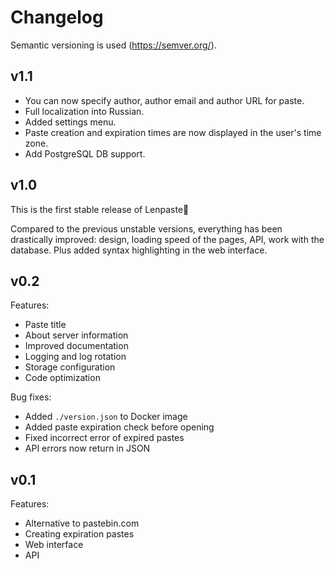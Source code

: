 # Changelog

Semantic versioning is used (<https://semver.org/>).

## v1.1

- You can now specify author, author email and author URL for paste.
- Full localization into Russian.
- Added settings menu.
- Paste creation and expiration times are now displayed in the user's time zone.
- Add PostgreSQL DB support.

## v1.0

This is the first stable release of Lenpaste🎉

Compared to the previous unstable versions, everything has been drastically improved:
design, loading speed of the pages, API, work with the database.
Plus added syntax highlighting in the web interface.

## v0.2

Features:

- Paste title
- About server information
- Improved documentation
- Logging and log rotation
- Storage configuration
- Code optimization

Bug fixes:

- Added `./version.json` to Docker image
- Added paste expiration check before opening
- Fixed incorrect error of expired pastes
- API errors now return in JSON

## v0.1

Features:

- Alternative to pastebin.com
- Creating expiration pastes
- Web interface
- API
